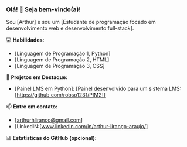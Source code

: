 ### Olá! 👋 Seja bem-vindo(a)!

Sou [Arthur] e sou um [Estudante de programação focado em desenvolvimento web e desenvolvimento full-stack].

💻 **Habilidades:**
- [Linguagem de Programação 1, Python]
- [Linguagem de Programação 2, HTML]
- [Linguagem de Programação 3, CSS]

🚀 **Projetos em Destaque:**
- [Painel LMS em Python]: [Painel desenvolvido para um sistema LMS:[https://github.com/robso1231/PIM2]]

📫 **Entre em contato:**
- [arthurhliranco@gmail.com]
- [LinkedIN:[www.linkedin.com/in/arthur-liranço-araujo/]

📊 **Estatísticas do GitHub (opcional):**
